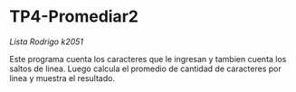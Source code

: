 # TP4-Promediar2
*Lista Rodrigo k2051* 

Este programa cuenta los caracteres que le ingresan y tambien cuenta los saltos de linea. Luego calcula el promedio de cantidad de caracteres
por linea y muestra el resultado.
